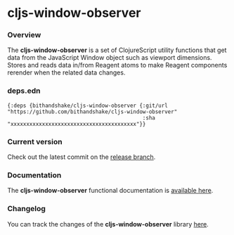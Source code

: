 
# cljs-window-observer

### Overview

The <strong>cljs-window-observer</strong> is a set of ClojureScript utility
functions that get data from the JavaScript Window object such as viewport dimensions.
Stores and reads data in/from Reagent atoms to make Reagent components
rerender when the related data changes.

### deps.edn

```
{:deps {bithandshake/cljs-window-observer {:git/url "https://github.com/bithandshake/cljs-window-observer"
                                           :sha     "xxxxxxxxxxxxxxxxxxxxxxxxxxxxxxxxxxxxxxxx"}}
```

### Current version

Check out the latest commit on the [release branch](https://github.com/bithandshake/cljs-window-observer/tree/release).

### Documentation

The <strong>cljs-window-observer</strong> functional documentation is [available here](documentation/COVER.md).

### Changelog

You can track the changes of the <strong>cljs-window-observer</strong> library [here](CHANGES.md).
